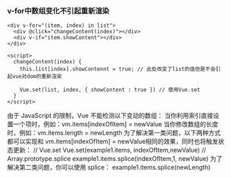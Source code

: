 ### v-for中数组变化不引起重新渲染
```
<div v-for="(item, index) in list">
  <div @click="changeContent(index)"></div>
  <div v-if="item.showContent"></div>
</div>

<script>
  changeContent(index) {
    this.list[index].showContennt = true; // 此处改变了list的值但是不会引起vue对dom的重新渲染
    
    Vue.set(list, index, { showContent : true }) // 使用Vue.set
  }
</script>
```

由于 JavaScript 的限制，Vue 不能检测以下变动的数组：
当你利用索引直接设置一个项时，例如：vm.items[indexOfItem] = newValue
当你修改数组的长度时，例如：vm.items.length = newLength
为了解决第一类问题，以下两种方式都可以实现和 vm.items[indexOfItem] = newValue相同的效果，同时也将触发状态更新： 
// Vue.set Vue.set(example1.items, indexOfItem,newValue) 
// Array.prototype.splice example1.items.splice(indexOfItem,1, newValue) 
为了解决第二类问题，你可以使用 splice： example1.items.splice(newLength)

